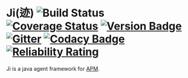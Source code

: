 # Ji(迹) ![Build Status](https://github.com/jiboard/ji/workflows/Build/badge.svg) [![Coverage Status](https://coveralls.io/repos/github/jiboard/ji/badge.svg?branch=master)](https://coveralls.io/github/jiboard/ji?branch=master) [![Version Badge](https://jitpack.io/v/jiboard/ji.svg)](https://jitpack.io/#jiboard/ji) [![Gitter](https://badges.gitter.im/jiboard/community.svg)](https://gitter.im/jiboard/community?utm_source=badge&utm_medium=badge&utm_campaign=pr-badge) [![Codacy Badge](https://api.codacy.com/project/badge/Grade/85c3e1cf8ae84d1b9626b03c988628f4)](https://www.codacy.com/app/zhongl/ji?utm_source=github.com&amp;utm_medium=referral&amp;utm_content=jiboard/ji&amp;utm_campaign=Badge_Grade) [![Reliability Rating](https://sonarcloud.io/api/project_badges/measure?project=jiboard_ji&metric=reliability_rating)](https://sonarcloud.io/dashboard?id=jiboard_ji)

Ji is a java agent framework for [APM](https://en.wikipedia.org/wiki/Application_performance_management).
